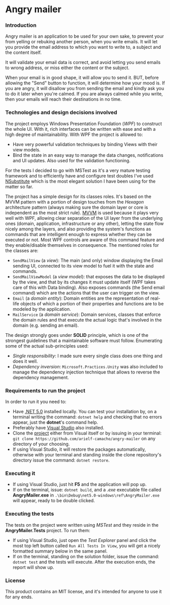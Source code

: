 # Angry mailer

### Introduction
Angry mailer is an application to be used for your own sake, to prevent your from yelling or rebuking another person,
when you write emails. It will let you provide the email address to which you want to write to, a subject and the
content itself. 

It will validate your email data is correct, and avoid letting you send emails to wrong address, or
miss either the content or the subject.

When your email is in good shape, it will allow you to send it. BUT, before allowing the "Send" button to function, it
will determine how your mood is. If you are angry, it will disallow you from sending the email and kindly ask you to
do it later when you're calmed. If you are always calmed while you write, then your emails will reach their destinations
in no time.

### Technologies and design decisions involved

The project employs Windows Presentation Foundation (*WPF*) to construct the whole UI. With it, rich interfaces can be written with ease and with a high degree of maintainability. With WPF the project is allowed to:
- Have very powerful validation techniques by binding Views with their view models.
- Bind the state in an easy way to manage the data changes, notifications and UI updates. Also used for the validation functioning.

For the tests I decided to go with MSTest as it's a very mature testing framework and to efficiently have and configure test doubles I've used [NSubstitute](https://nsubstitute.github.io/) which is the most elegant solution I have been using for the matter so far.

The project has a simple design for its classes roles. It's based on the MVVM pattern with a portion of design touches from the *Hexagon* architecture pattern (always making sure the domain layer or core is independent as the most strict rule). [MVVM](https://en.wikipedia.org/wiki/Model%E2%80%93view%E2%80%93viewmodel) is used because it plays very well with WPF, allowing clear separation of the UI layer from the underlying ones (domain, application, infrastructure or any other), letting the state flow nicely among the layers, and also providing the system's functions as commands that are intelligent enough to express whether they can be executed or not. Most WPF controls are aware of this command feature and they enable/disable themselves in consequence. The mentioned roles for the classes are:
- `SendMailView` (a *view*): The main (and only) window displaying the Email sending UI, connected to its view model to fuel it with the state and commands.
- `SendMailViewModel` (a *view model*): that exposes the data to be displayed by the view, and that by its changes it must update itself (WPF takes care of this with Data binding). Also exposes commands (the Send email command) which are the actions that the user can trigger on the view.
- `Email` (a *domain entity*): Domain entities are the representation of real-life objects of which a portion of their properties and functions are to be modeled by the application.
- `MailService` (a *domain service*): Domain services, classes that enforce the domain rules and that execute the actual logic that's involved in the domain (e.g. sending an email).

The design strongly goes under **SOLID** principle, which is one of the strongest guidelines that a maintainable software must follow. Enumerating some of the actual sub-principles used:
- *Single responsibility*: I made sure every single class does one thing and does it well.
- *Dependency inversion*: `Microsoft.Practices.Unity` was also included to manage the dependency injection technique that allows to reverse the dependency management.

### Requirements to run the project

In order to run it you need to:

* Have [.NET 5.0](https://dotnet.microsoft.com/en-us/download/dotnet/5.0) installed locally. You can test your installation by, on a terminal writing the command: `dotnet help` and checking that no errors appear, just the **dotnet**'s command help.
* Preferably have [Visual Studio](https://visualstudio.microsoft.com/downloads/) also installed.
* Clone the [project](https://github.com/arielf-camacho/angry-mailer) either from Visual itself or by issuing in your terminal: `git clone https://github.com/arielf-camacho/angry-mailer` on any directory of your choosing.
* If using Visual Studio, it will restore the packages automatically, otherwise with your terminal and standing inside the clone repository's directory issue the command: `dotnet restore`.

### Executing it

* If using Visual Studio, just hit **F5** and the application will pop up.
* If on the terminal, issue: `dotnet build`, and a *.exe* executable file called **AngryMailer.exe** in `.\bin\Debug\net5.0-windows\ref\AngryMailer.exe` will appear, ready to be double clicked.

### Executing the tests

The tests on the project were written using *MSTest* and they reside in the **AngryMailer.Tests** project. To run them:
* If using Visual Studio, just open the *Test Explorer* panel and click the most top left button called `Run All Tests In View`, you will get a nicely formatted summary below in the same panel.
* If on the terminal, standing on the solution folder, issue the command: `dotnet test` and the tests will execute. After the execution ends, the report will show up.

### License

This product contains an MIT license, and it's intended for anyone to use it for any ends.